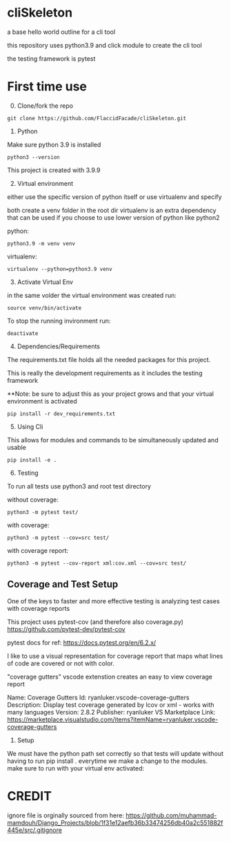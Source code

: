 # cliSkeleton
a base hello world outline for a cli tool

this repository uses python3.9 and click module to create 
the cli tool

the testing framework is pytest

# First time use
0) Clone/fork the repo

```
git clone https://github.com/FlaccidFacade/cliSkeleton.git
```


1) Python

 Make sure python 3.9 is installed

```
python3 --version
```

 This project is created with 3.9.9

2) Virtual environment

 either use the specific version of python itself
 or use virtualenv and specify

 both create a venv folder in the root dir
 virtualenv is an extra dependency that can be used if
 you choose to use lower version of python like python2

 python:

```
python3.9 -m venv venv
```

 virtualenv:

```
virtualenv --python=python3.9 venv
``` 

3) Activate Virtual Env

 in the same volder the virtual environment was created run:

```
source venv/bin/activate
```

 To stop the running invironment run:

```
deactivate
```

4) Dependencies/Requirements

 The requirements.txt file holds all the needed 
 packages for this project. 
 
 This is really the development requirements as it includes 
 the testing framework

  **Note: be sure to adjust this as your project grows 
  and that your virtual environment is activated

```
pip install -r dev_requirements.txt
```

5) Using Cli

 This allows for modules and commands to be simultaneously
 updated and usable

```
pip install -e .
```

 
6) Testing


 To run all tests use python3 and root test directory

 without coverage:

```
python3 -m pytest test/
```

 with coverage:

```
python3 -m pytest --cov=src test/
```

 with coverage report:

```
python3 -m pytest --cov-report xml:cov.xml --cov=src test/
```


## Coverage and Test Setup 

One of the keys to faster and more effective testing is
analyzing test cases with coverage reports

This project uses pytest-cov (and therefore also coverage.py)
https://github.com/pytest-dev/pytest-cov

pytest docs for ref:
https://docs.pytest.org/en/6.2.x/

I like to use a visual representation for coverage report that
maps what lines of code are covered or not with color.

"coverage gutters" vscode extenstion creates an easy to view coverage report

Name: Coverage Gutters
Id: ryanluker.vscode-coverage-gutters
Description: Display test coverage generated by lcov or xml - works with many languages
Version: 2.8.2
Publisher: ryanluker
VS Marketplace Link: https://marketplace.visualstudio.com/items?itemName=ryanluker.vscode-coverage-gutters

1) Setup

  We must have the python path set correctly so that tests will update without having to run pip install . everytime we make a change to the modules.
  make sure to run with your virtual env activated:




  # CREDIT
  ignore file is orginally sourced from here: 
  https://github.com/muhammad-mamdouh/Django_Projects/blob/1f31e12aefb36b33474256db40a2c551882f445e/src/.gitignore
